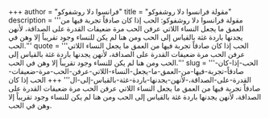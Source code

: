 +++
author = "فرانسوا دلا روشفوكو"
title = "مقولة فرانسوا دلا روشفوكو"
description = '''مقولة فرانسوا دلا روشفوكو: الحب إذا كان صادقاً تجربة فيها من العمق ما يجعل النساء اللاتي عرفن الحب مرة ضعيفات القدرة على الصداقة، لأنهن يجدنها باردة غثة بالقياس إلى الحب ومن هنا لم يكن للنساء وجود تقريباً إلا وهن في الحب.'''
quote = '''الحب إذا كان صادقاً تجربة فيها من العمق ما يجعل النساء اللاتي عرفن الحب مرة ضعيفات القدرة على الصداقة، لأنهن يجدنها باردة غثة بالقياس إلى الحب ومن هنا لم يكن للنساء وجود تقريباً إلا وهن في الحب.'''
slug = '''الحب-إذا-كان-صادقاً-تجربة-فيها-من-العمق-ما-يجعل-النساء-اللاتي-عرفن-الحب-مرة-ضعيفات-القدرة-على-الصداقة،-لأنهن-يجدنها-باردة-غثة-بالقياس-إلى-ال'''
+++
الحب إذا كان صادقاً تجربة فيها من العمق ما يجعل النساء اللاتي عرفن الحب مرة ضعيفات القدرة على الصداقة، لأنهن يجدنها باردة غثة بالقياس إلى الحب ومن هنا لم يكن للنساء وجود تقريباً إلا وهن في الحب.
